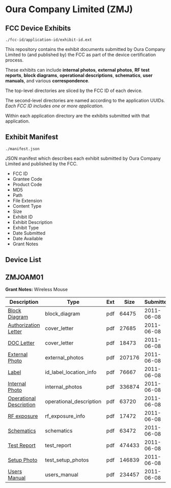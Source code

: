 # Oura Company Limited (ZMJ)
## FCC Device Exhibits

```
./fcc-id/application-id/exhibit-id.ext
```

This repository contains the exhibit documents submitted by Oura Company Limited to (and published by) the FCC as part of the device certification process.

These exhibits can include **internal photos**, **external photos**, **RF test reports**, **block diagrams**, **operational descriptions**, **schematics**, **user manuals**, and various **correspondence**.

The top-level directories are sliced by the FCC ID of each device.

The second-level directories are named according to the application UUIDs. *Each FCC ID includes one or more application.*

Within each application directory are the exhibits submitted with that application. 

## Exhibit Manifest

```
./manifest.json
```

JSON manifest which describes each exhibit submitted by Oura Company Limited and published by the FCC.

- FCC ID
- Grantee Code
- Product Code
- MD5
- Path
- File Extension
- Content Type
- Size
- Exhibit ID
- Exhibit Description
- Exhibit Type
- Date Submitted
- Date Available
- Grant Notes

## Device List
## ZMJOAM01
**Grant Notes:** Wireless Mouse

| Description | Type | Ext | Size | Submitted | Available |
| ----------- | ---- | --- | ---- | --------- | --------- |
| [Block Diagram](ZMJOAM01/8204178ecc9128e2f742bbffe5dda5a5/1479197.pdf) | block_diagram | pdf | 64475 | 2011-06-08 | 2011-06-08 |
| [Authorization Letter](ZMJOAM01/8204178ecc9128e2f742bbffe5dda5a5/1479198.pdf) | cover_letter | pdf | 27685 | 2011-06-08 | 2011-06-08 |
| [DOC Letter](ZMJOAM01/8204178ecc9128e2f742bbffe5dda5a5/1479208.pdf) | cover_letter | pdf | 18473 | 2011-06-08 | 2011-06-08 |
| [External Photo](ZMJOAM01/8204178ecc9128e2f742bbffe5dda5a5/1479199.pdf) | external_photos | pdf | 207176 | 2011-06-08 | 2011-06-08 |
| [Label](ZMJOAM01/8204178ecc9128e2f742bbffe5dda5a5/1479200.pdf) | id_label_location_info | pdf | 76667 | 2011-06-08 | 2011-06-08 |
| [Internal Photo](ZMJOAM01/8204178ecc9128e2f742bbffe5dda5a5/1479201.pdf) | internal_photos | pdf | 336874 | 2011-06-08 | 2011-06-08 |
| [Operational Description](ZMJOAM01/8204178ecc9128e2f742bbffe5dda5a5/1479202.pdf) | operational_description | pdf | 63720 | 2011-06-08 | 2011-06-08 |
| [RF exposure](ZMJOAM01/8204178ecc9128e2f742bbffe5dda5a5/1479203.pdf) | rf_exposure_info | pdf | 17472 | 2011-06-08 | 2011-06-08 |
| [Schematics](ZMJOAM01/8204178ecc9128e2f742bbffe5dda5a5/1479204.pdf) | schematics | pdf | 63472 | 2011-06-08 | 2011-06-08 |
| [Test Report](ZMJOAM01/8204178ecc9128e2f742bbffe5dda5a5/1479205.pdf) | test_report | pdf | 474433 | 2011-06-08 | 2011-06-08 |
| [Setup Photo](ZMJOAM01/8204178ecc9128e2f742bbffe5dda5a5/1479206.pdf) | test_setup_photos | pdf | 146839 | 2011-06-08 | 2011-06-08 |
| [Users Manual](ZMJOAM01/8204178ecc9128e2f742bbffe5dda5a5/1479207.pdf) | users_manual | pdf | 234457 | 2011-06-08 | 2011-06-08 |
